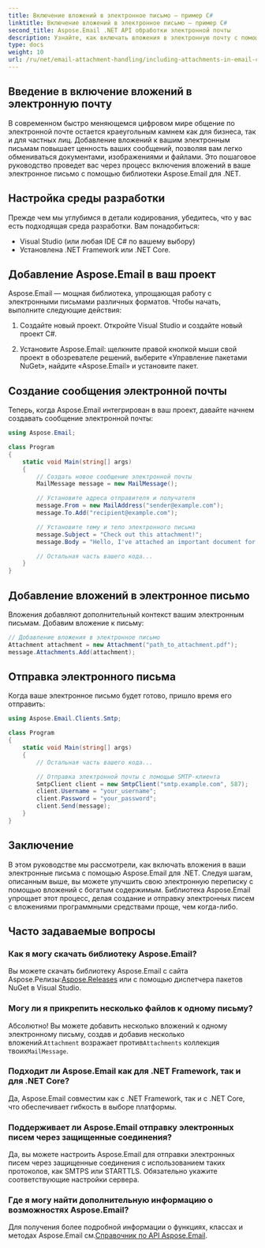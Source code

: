 ```yaml
---
title: Включение вложений в электронное письмо — пример C#
linktitle: Включение вложений в электронное письмо — пример C#
second_title: Aspose.Email .NET API обработки электронной почты
description: Узнайте, как включать вложения в электронную почту с помощью Aspose.Email для .NET. Пошаговое руководство с примером кода C#.
type: docs
weight: 10
url: /ru/net/email-attachment-handling/including-attachments-in-email-csharp-example/
---
```


## Введение в включение вложений в электронную почту

В современном быстро меняющемся цифровом мире общение по электронной почте остается краеугольным камнем как для бизнеса, так и для частных лиц. Добавление вложений к вашим электронным письмам повышает ценность ваших сообщений, позволяя вам легко обмениваться документами, изображениями и файлами. Это пошаговое руководство проведет вас через процесс включения вложений в ваше электронное письмо с помощью библиотеки Aspose.Email для .NET.

## Настройка среды разработки

Прежде чем мы углубимся в детали кодирования, убедитесь, что у вас есть подходящая среда разработки. Вам понадобиться:

- Visual Studio (или любая IDE C# по вашему выбору)
- Установлена .NET Framework или .NET Core.

## Добавление Aspose.Email в ваш проект

Aspose.Email — мощная библиотека, упрощающая работу с электронными письмами различных форматов. Чтобы начать, выполните следующие действия:

1. Создайте новый проект. Откройте Visual Studio и создайте новый проект C#.

2. Установите Aspose.Email: щелкните правой кнопкой мыши свой проект в обозревателе решений, выберите «Управление пакетами NuGet», найдите «Aspose.Email» и установите пакет.

## Создание сообщения электронной почты

Теперь, когда Aspose.Email интегрирован в ваш проект, давайте начнем создавать сообщение электронной почты:

```csharp
using Aspose.Email;

class Program
{
    static void Main(string[] args)
    {
        // Создать новое сообщение электронной почты
        MailMessage message = new MailMessage();

        // Установите адреса отправителя и получателя
        message.From = new MailAddress("sender@example.com");
        message.To.Add("recipient@example.com");

        // Установите тему и тело электронного письма
        message.Subject = "Check out this attachment!";
        message.Body = "Hello, I've attached an important document for you.";

        // Остальная часть вашего кода...
    }
}
```

## Добавление вложений в электронное письмо

Вложения добавляют дополнительный контекст вашим электронным письмам. Добавим вложение к письму:

```csharp
// Добавление вложения в электронное письмо
Attachment attachment = new Attachment("path_to_attachment.pdf");
message.Attachments.Add(attachment);
```

## Отправка электронного письма

Когда ваше электронное письмо будет готово, пришло время его отправить:

```csharp
using Aspose.Email.Clients.Smtp;

class Program
{
    static void Main(string[] args)
    {
        // Остальная часть вашего кода...

        // Отправка электронной почты с помощью SMTP-клиента
        SmtpClient client = new SmtpClient("smtp.example.com", 587);
        client.Username = "your_username";
        client.Password = "your_password";
        client.Send(message);
    }
}
```

## Заключение

В этом руководстве мы рассмотрели, как включать вложения в ваши электронные письма с помощью Aspose.Email для .NET. Следуя шагам, описанным выше, вы можете улучшить свою электронную переписку с помощью вложений с богатым содержимым. Библиотека Aspose.Email упрощает этот процесс, делая создание и отправку электронных писем с вложениями программными средствами проще, чем когда-либо.

## Часто задаваемые вопросы

### Как я могу скачать библиотеку Aspose.Email?

 Вы можете скачать библиотеку Aspose.Email с сайта Aspose.Релизы:[Aspose.Releases](https://releases.aspose.com/email/net/) или с помощью диспетчера пакетов NuGet в Visual Studio.

### Могу ли я прикрепить несколько файлов к одному письму?

 Абсолютно! Вы можете добавить несколько вложений к одному электронному письму, создав и добавив несколько вложений.`Attachment` возражает против`Attachments` коллекция твоих`MailMessage`.

### Подходит ли Aspose.Email как для .NET Framework, так и для .NET Core?

Да, Aspose.Email совместим как с .NET Framework, так и с .NET Core, что обеспечивает гибкость в выборе платформы.

### Поддерживает ли Aspose.Email отправку электронных писем через защищенные соединения?

Да, вы можете настроить Aspose.Email для отправки электронных писем через защищенные соединения с использованием таких протоколов, как SMTPS или STARTTLS. Обязательно укажите соответствующие настройки сервера.

### Где я могу найти дополнительную информацию о возможностях Aspose.Email?

 Для получения более подробной информации о функциях, классах и методах Aspose.Email см.[Справочник по API Aspose.Email](https://reference.aspose.com/email/net/).